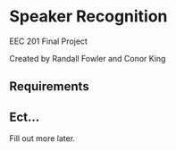 # Speaker Recognition
EEC 201 Final Project

Created by Randall Fowler and Conor King

## Requirements

## Ect...
Fill out more later.